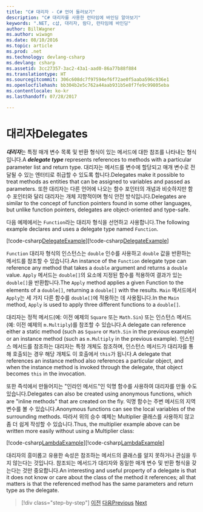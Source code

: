 ```yaml
---
title: "C# 대리자 - C# 언어 둘러보기"
description: "C# 대리자를 사용한 런타임에 바인딩 알아보기"
keywords: ".NET, c샵, 대리자, 람다, 런타임에 바인딩"
author: BillWagner
ms.author: wiwagn
ms.date: 08/10/2016
ms.topic: article
ms.prod: .net
ms.technology: devlang-csharp
ms.devlang: csharp
ms.assetid: 3cc27357-3ac2-43a1-aad0-86a77b88f884
ms.translationtype: HT
ms.sourcegitcommit: 306c608dc7f97594ef6f72ae0f5aaba596c936e1
ms.openlocfilehash: bb304b2e5c762a44aab931b5e8f7fe9c99805eba
ms.contentlocale: ko-kr
ms.lasthandoff: 07/28/2017

---
```


# <a name="delegates"></a><span data-ttu-id="6f695-104">대리자</span><span class="sxs-lookup"><span data-stu-id="6f695-104">Delegates</span></span>

<span data-ttu-id="6f695-105">***대리자***는 특정 매개 변수 목록 및 반환 형식이 있는 메서드에 대한 참조를 나타내는 형식입니다.</span><span class="sxs-lookup"><span data-stu-id="6f695-105">A ***delegate type*** represents references to methods with a particular parameter list and return type.</span></span> <span data-ttu-id="6f695-106">대리자는 메서드를 변수에 할당되고 매개 변수로 전달될 수 있는 엔터티로 취급할 수 있도록 합니다.</span><span class="sxs-lookup"><span data-stu-id="6f695-106">Delegates make it possible to treat methods as entities that can be assigned to variables and passed as parameters.</span></span> <span data-ttu-id="6f695-107">또한 대리자는 다른 언어에 나오는 함수 포인터의 개념과 비슷하지만 함수 포인터와 달리 대리자는 개체 지향적이며 형식 안전 방식입니다.</span><span class="sxs-lookup"><span data-stu-id="6f695-107">Delegates are similar to the concept of function pointers found in some other languages, but unlike function pointers, delegates are object-oriented and type-safe.</span></span>

<span data-ttu-id="6f695-108">다음 예제에서는 `Function`라는 대리자 형식을 선언하고 사용합니다.</span><span class="sxs-lookup"><span data-stu-id="6f695-108">The following example declares and uses a delegate type named `Function`.</span></span>

<span data-ttu-id="6f695-109">[!code-csharp[DelegateExample](../../../samples/snippets/csharp/tour/delegates/Program.cs#L3-L37)]</span><span class="sxs-lookup"><span data-stu-id="6f695-109">[!code-csharp[DelegateExample](../../../samples/snippets/csharp/tour/delegates/Program.cs#L3-L37)]</span></span>

<span data-ttu-id="6f695-110">`Function` 대리자 형식의 인스턴스는 `double` 인수를 사용하고 `double` 값을 반환하는 메서드를 참조할 수 있습니다.</span><span class="sxs-lookup"><span data-stu-id="6f695-110">An instance of the `Function` delegate type can reference any method that takes a `double` argument and returns a `double` value.</span></span> <span data-ttu-id="6f695-111">`Apply` 메서드는 `double[]`의 요소에 지정된 함수를 적용하여 결과가 있는 `double[]`을 반환합니다.</span><span class="sxs-lookup"><span data-stu-id="6f695-111">The `Apply` method applies a given Function to the elements of a `double[]`, returning a `double[]` with the results.</span></span> <span data-ttu-id="6f695-112">`Main` 메서드에서 `Apply`는 세 가지 다른 함수를 `double[]`에 적용하는 데 사용됩니다.</span><span class="sxs-lookup"><span data-stu-id="6f695-112">In the `Main` method, `Apply` is used to apply three different functions to a `double[]`.</span></span>

<span data-ttu-id="6f695-113">대리자는 정적 메서드(예: 이전 예제의 `Square` 또는 `Math.Sin`) 또는 인스턴스 메서드(예: 이전 예제의 `m.Multiply`)를 참조할 수 있습니다.</span><span class="sxs-lookup"><span data-stu-id="6f695-113">A delegate can reference either a static method (such as `Square` or `Math.Sin` in the previous example) or an instance method (such as `m.Multiply` in the previous example).</span></span> <span data-ttu-id="6f695-114">인스턴스 메서드를 참조하는 대리자는 특정 개체도 참조하며, 인스턴스 메서드가 대리자를 통해 호출되는 경우 해당 개체도 이 호출에서 `this`가 됩니다.</span><span class="sxs-lookup"><span data-stu-id="6f695-114">A delegate that references an instance method also references a particular object, and when the instance method is invoked through the delegate, that object becomes `this` in the invocation.</span></span>

<span data-ttu-id="6f695-115">또한 즉석에서 만들어지는 "인라인 메서드"인 익명 함수를 사용하여 대리자를 만들 수도 있습니다.</span><span class="sxs-lookup"><span data-stu-id="6f695-115">Delegates can also be created using anonymous functions, which are "inline methods" that are created on the fly.</span></span> <span data-ttu-id="6f695-116">익명 함수는 주변 메서드의 지역 변수를 볼 수 있습니다.</span><span class="sxs-lookup"><span data-stu-id="6f695-116">Anonymous functions can see the local variables of the surrounding methods.</span></span> <span data-ttu-id="6f695-117">따라서 위의 승수 예제는 Multiplier 클래스를 사용하지 않고 좀 더 쉽게 작성할 수 있습니다.</span><span class="sxs-lookup"><span data-stu-id="6f695-117">Thus, the multiplier example above can be written more easily without using a Multiplier class:</span></span>

<span data-ttu-id="6f695-118">[!code-csharp[LambdaExample](../../../samples/snippets/csharp/tour/delegates/Program.cs#L44-L44)]</span><span class="sxs-lookup"><span data-stu-id="6f695-118">[!code-csharp[LambdaExample](../../../samples/snippets/csharp/tour/delegates/Program.cs#L44-L44)]</span></span>

<span data-ttu-id="6f695-119">대리자의 흥미롭고 유용한 속성은 참조하는 메서드의 클래스를 알지 못하거나 관심을 두지 않는다는 것입니다. 참조되는 메서드가 대리자와 동일한 매개 변수 및 반환 형식을 갖는다는 것만 중요합니다.</span><span class="sxs-lookup"><span data-stu-id="6f695-119">An interesting and useful property of a delegate is that it does not know or care about the class of the method it references; all that matters is that the referenced method has the same parameters and return type as the delegate.</span></span>

>[!div class="step-by-step"]
<span data-ttu-id="6f695-120">[이전](enums.md)
[다음](attributes.md)</span><span class="sxs-lookup"><span data-stu-id="6f695-120">[Previous](enums.md)
[Next](attributes.md)</span></span>

